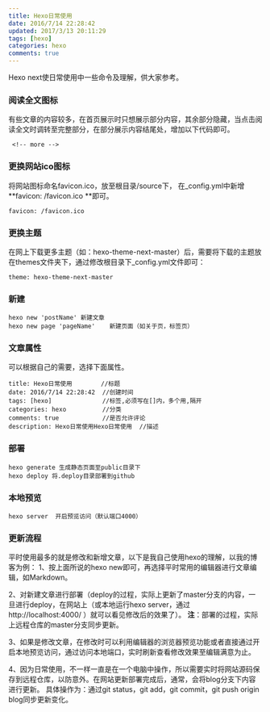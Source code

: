 ```yaml
---
title: Hexo日常使用
date: 2016/7/14 22:28:42 
updated: 2017/3/13 20:11:29 
tags: [hexo]
categories: hexo
comments: true
---
```

Hexo next使日常使用中一些命令及理解，供大家参考。
<!-- more -->
### 阅读全文图标 ###
有些文章的内容较多，在首页展示时只想展示部分内容，其余部分隐藏，当点击阅读全文时调转至完整部分，在部分展示内容结尾处，增加以下代码即可。
	
	 <!-- more -->

### 更换网站ico图标 ###
将网站图标命名favicon.ico，放至根目录/source下， 在_config.yml中新增 **favicon: /favicon.ico **即可。

	favicon: /favicon.ico

### 更换主题 ###
在网上下载更多主题（如：hexo-theme-next-master）后，需要将下载的主题放在themes文件夹下，通过修改根目录下_config.yml文件即可：

	theme: hexo-theme-next-master

### 新建 ###

	hexo new 'postName'	新建文章
	hexo new page 'pageName'	新建页面（如关于页，标签页）

### 文章属性 ###
可以根据自己的需要，选择下面属性。

	title: Hexo日常使用        //标题
	date: 2016/7/14 22:28:42  //创建时间
	tags: [hexo]              //标签,必须写在[]内，多个用,隔开
	categories: hexo          //分类
	comments: true            //是否允许评论
	description: Hexo日常使用Hexo日常使用  //描述

### 部署 ###
   
	hexo generate 生成静态页面至public目录下
	hexo deploy 将.deploy目录部署到github 

### 本地预览 ###
	hexo server  开启预览访问（默认端口4000）

### 更新流程 ###
平时使用最多的就是修改和新增文章，以下是我自己使用hexo的理解，以我的博客为例：
1、按上面所说的hexo new即可，再选择平时常用的编辑器进行文章编辑，如Markdown。

2、对新建文章进行部署（deploy的过程，实际上更新了master分支的内容，一旦进行deploy，在网站上（或本地运行hexo server，通过http://localhost:4000/ ）就可以看见修改后的效果了）。
**注**：部署的过程，实际上远程仓库的master分支同步更新。

3、如果是修改文章，在修改时可以利用编辑器的浏览器预览功能或者直接通过开启本地预览访问，通过访问本地端口，实时刷新查看修改效果至编辑满意为止。

4、因为日常使用，不一样一直是在一个电脑中操作，所以需要实时将网站源码保存到远程仓库，以防意外。在网站更新部署完成后，通常，会将blog分支下内容进行更新。
具体操作为：通过git status，git add，git commit，git push origin blog同步更新变化。


